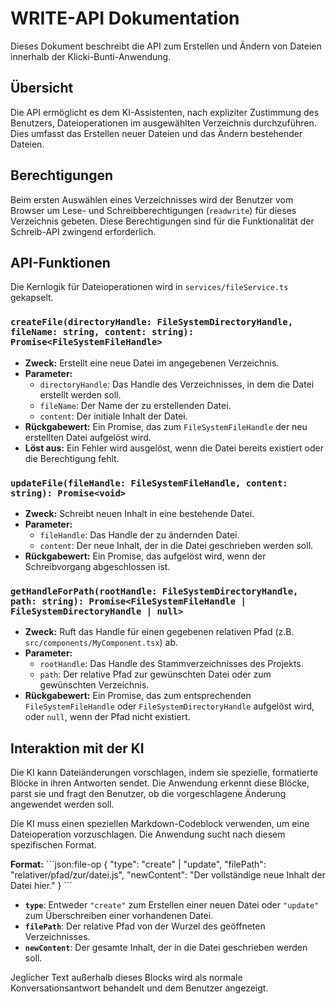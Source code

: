 # WRITE-API Dokumentation

Dieses Dokument beschreibt die API zum Erstellen und Ändern von Dateien innerhalb der Klicki-Bunti-Anwendung.

## Übersicht

Die API ermöglicht es dem KI-Assistenten, nach expliziter Zustimmung des Benutzers, Dateioperationen im ausgewählten Verzeichnis durchzuführen. Dies umfasst das Erstellen neuer Dateien und das Ändern bestehender Dateien.

## Berechtigungen

Beim ersten Auswählen eines Verzeichnisses wird der Benutzer vom Browser um Lese- und Schreibberechtigungen (`readwrite`) für dieses Verzeichnis gebeten. Diese Berechtigungen sind für die Funktionalität der Schreib-API zwingend erforderlich.

## API-Funktionen

Die Kernlogik für Dateioperationen wird in `services/fileService.ts` gekapselt.

### `createFile(directoryHandle: FileSystemDirectoryHandle, fileName: string, content: string): Promise<FileSystemFileHandle>`

- **Zweck:** Erstellt eine neue Datei im angegebenen Verzeichnis.
- **Parameter:**
  - `directoryHandle`: Das Handle des Verzeichnisses, in dem die Datei erstellt werden soll.
  - `fileName`: Der Name der zu erstellenden Datei.
  - `content`: Der initiale Inhalt der Datei.
- **Rückgabewert:** Ein Promise, das zum `FileSystemFileHandle` der neu erstellten Datei aufgelöst wird.
- **Löst aus:** Ein Fehler wird ausgelöst, wenn die Datei bereits existiert oder die Berechtigung fehlt.

### `updateFile(fileHandle: FileSystemFileHandle, content: string): Promise<void>`

- **Zweck:** Schreibt neuen Inhalt in eine bestehende Datei.
- **Parameter:**
  - `fileHandle`: Das Handle der zu ändernden Datei.
  - `content`: Der neue Inhalt, der in die Datei geschrieben werden soll.
- **Rückgabewert:** Ein Promise, das aufgelöst wird, wenn der Schreibvorgang abgeschlossen ist.

### `getHandleForPath(rootHandle: FileSystemDirectoryHandle, path: string): Promise<FileSystemFileHandle | FileSystemDirectoryHandle | null>`

- **Zweck:** Ruft das Handle für einen gegebenen relativen Pfad (z.B. `src/components/MyComponent.tsx`) ab.
- **Parameter:**
  - `rootHandle`: Das Handle des Stammverzeichnisses des Projekts.
  - `path`: Der relative Pfad zur gewünschten Datei oder zum gewünschten Verzeichnis.
- **Rückgabewert:** Ein Promise, das zum entsprechenden `FileSystemFileHandle` oder `FileSystemDirectoryHandle` aufgelöst wird, oder `null`, wenn der Pfad nicht existiert.

## Interaktion mit der KI

Die KI kann Dateiänderungen vorschlagen, indem sie spezielle, formatierte Blöcke in ihren Antworten sendet. Die Anwendung erkennt diese Blöcke, parst sie und fragt den Benutzer, ob die vorgeschlagene Änderung angewendet werden soll.

Die KI muss einen speziellen Markdown-Codeblock verwenden, um eine Dateioperation vorzuschlagen. Die Anwendung sucht nach diesem spezifischen Format.

**Format:**
\`\`\`json:file-op
{
  "type": "create" | "update",
  "filePath": "relativer/pfad/zur/datei.js",
  "newContent": "Der vollständige neue Inhalt der Datei hier."
}
\`\`\`

- **`type`**: Entweder `"create"` zum Erstellen einer neuen Datei oder `"update"` zum Überschreiben einer vorhandenen Datei.
- **`filePath`**: Der relative Pfad von der Wurzel des geöffneten Verzeichnisses.
- **`newContent`**: Der gesamte Inhalt, der in die Datei geschrieben werden soll.

Jeglicher Text außerhalb dieses Blocks wird als normale Konversationsantwort behandelt und dem Benutzer angezeigt.
